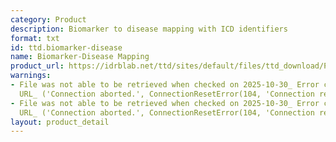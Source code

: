```yaml
---
category: Product
description: Biomarker to disease mapping with ICD identifiers
format: txt
id: ttd.biomarker-disease
name: Biomarker-Disease Mapping
product_url: https://idrblab.net/ttd/sites/default/files/ttd_download/P1-08-Biomarker_disease.txt
warnings:
- File was not able to be retrieved when checked on 2025-10-30_ Error connecting to
  URL_ ('Connection aborted.', ConnectionResetError(104, 'Connection reset by peer'))
- File was not able to be retrieved when checked on 2025-10-30_ Error connecting to
  URL_ ('Connection aborted.', ConnectionResetError(104, 'Connection reset by peer'))
layout: product_detail
---
```

